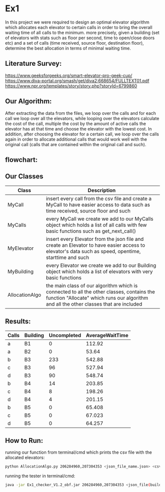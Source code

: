 # Ex1

In this project we were required to design an optimal elevator algorithm which allocates each elevator to certain calls in order to bring the overall waiting time of all calls to the minimum. more precisely, given a building (set of elevators with stats such as floor per second, time to open/close doors etc) and a set of calls (time received, source floor, destination floor), determine the best allocation in terms of minimal waiting time.

## Literature Survey:
https://www.geeksforgeeks.org/smart-elevator-pro-geek-cup/
https://www.diva-portal.org/smash/get/diva2:668654/FULLTEXT01.pdf
https://www.npr.org/templates/story/story.php?storyId=6799860

## Our Algorithm:

After extracting the data from the files, we loop over the calls and for each call we loop over all the elevators, while looping over the elevators calculate the cost of the call, multiple the cost by the amount of active calls the elevator has at that time and choose the elevator with the lowest cost. In addition, after choosing the elevator for a certain call, we loop over the calls again in order to allocate additional calls that would work well with the original call (calls that are contained within the original call and such).

## flowchart:

## Our Classes

| Class | Description |
| ------ | ------ |
| MyCall | insert every call from the csv file and create a MyCall to have easier access to data such as time received, source floor and such |
| MyCalls | every MyCall we create we add to our MyCalls object which holds a list of all calls with few basic functions such as get_next_call() |
| MyElevator | insert every Elevator from the json file and create an Elevator to have easier access to elevator's data such as speed, opentime, starttime and such |
| MyBuilding | every Elevator we create we add to our Building object which holds a list of elevators with very basic functions |
| AllocationAlgo | the main class of our algorithm which is connected to all the other classes, contains the function "Allocate" which runs our algorithm and all the other classes that are included |

## Results:


| Calls | Building | Uncompleted | AverageWaitTime |
| ------ | ------ | ------------ | ------------- |
| a | B1 | 0 | 112.92 |
| a | B2 | 0 | 53.64 |
| b | B3 | 233 | 542.88 |
| c | B3 | 96 | 527.94 |
| d | B3 | 90 | 548.74 |
| b | B4 | 14 | 203.85 |
| c | B4 | 8 | 198.26 |
| d | B4 | 4 | 201.15 |
| b | B5 | 0 | 65.408 |
| c | B5 | 0 | 67.023 |
| d | B5 | 0 | 64.257 |



## How to Run:
running our function from terminal/cmd which prints the csv file with the allocated elevators:

```sh
python AllocationAlgo.py 206284960,207304353 <json_file_name.json> <csv_file(calls).csv> <output_file_name.csv>
```
running the tester in terminal/cmd:

```sh
java -jar Ex1_checker_V1.2_obf.jar 206284960,207304353 <json_file(building).csv> <output_file_name(allocated calls).csv> <log_file_name.log>
```


